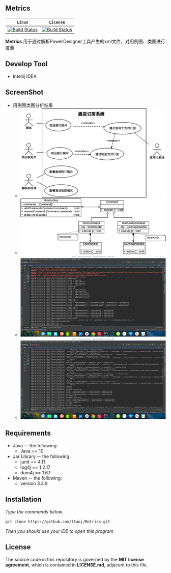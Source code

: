 ## **Metrics**

|**`Linux`**|**`License`**|
|-----------|-------------|
|[![Build Status](https://www.travis-ci.org/ltaoj/ClassMine.svg?branch=master) ](https://www.travis-ci.org/ltaoj/ClassMine)|[![Build Status](https://camo.githubusercontent.com/890acbdcb87868b382af9a4b1fac507b9659d9bf/68747470733a2f2f696d672e736869656c64732e696f2f62616467652f6c6963656e73652d4d49542d626c75652e737667) ](https://github.com/ltaoj/ClassMine/blob/master/LICENSE)|

**Metrics** 用于通过解析PowerDesigner工具产生的xml文件，对用例图、类图进行度量.

## Develop Tool
- Intellij IDEA

## ScreenShot
- 用例图类图分析结果
    - ![用例图](docs/screenshot1.png)
    - ![类图](docs/screenshot2.png)
    - ![解析计算结果](docs/screenshot3.png)
    - ![解析计算结果](docs/screenshot4.png)
## Requirements
- Java -- the following:
	- Java == 10
- Jar Library -- the following:
    - junit == 4.11
    - log4j == 1.2.17
    - dom4j == 1.6.1
- Maven -- the following:
    - version 3.3.9

## Installation
*Type the commands below.*
```
git clone https://github.com/ltaoj/Metrics.git
```
*Then you should use your IDE to open this program*
    
## License

The source code in this repository is governed by the **MIT license agreement**, which is contained in **LICENSE.md**, adjacent to this file.